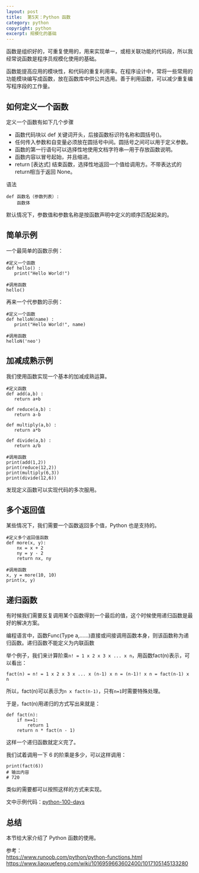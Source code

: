 ```yaml
---
layout: post
title:  第5天：Python 函数
category: python
copyright: python
excerpt: 规模化的基础
---
```


函数是组织好的，可重复使用的，用来实现单一，或相关联功能的代码段，所以我经常说函数是程序员规模化使用的基础。

函数能提高应用的模块性，和代码的重复利用率。在程序设计中，常将一些常用的功能模块编写成函数，放在函数库中供公共选用。善于利用函数，可以减少重复编写程序段的工作量。


## 如何定义一个函数

定义一个函数有如下几个步骤

- 函数代码块以 def 关键词开头，后接函数标识符名称和圆括号()。
- 任何传入参数和自变量必须放在圆括号中间。圆括号之间可以用于定义参数。
- 函数的第一行语句可以选择性地使用文档字符串—用于存放函数说明。
- 函数内容以冒号起始，并且缩进。
- return [表达式] 结束函数，选择性地返回一个值给调用方。不带表达式的return相当于返回 None。

语法

```
def 函数名（参数列表）:
    函数体
```

默认情况下，参数值和参数名称是按函数声明中定义的顺序匹配起来的。


## 简单示例

一个最简单的函数示例：

```
#定义一个函数
def hello() :
   print("Hello World!")

#调用函数
hello()
```

再来一个代参数的示例：

```
#定义一个函数
def helloN(name) :
   print("Hello World!", name)

#调用函数
helloN('neo')
```

## 加减成熟示例

我们使用函数实现一个基本的加减成熟运算。

```
#定义函数
def add(a,b) :
   return a+b

def reduce(a,b) :
   return a-b

def multiply(a,b) :
   return a*b

def divide(a,b) :
   return a/b

#调用函数
print(add(1,2))
print(reduce(12,2))
print(multiply(6,3))
print(divide(12,6))
```

发现定义函数可以实现代码的多次服用。

## 多个返回值

某些情况下，我们需要一个函数返回多个值，Python 也是支持的。

```
#定义多个返回值函数
def more(x, y):
    nx = x + 2
    ny = y - 2
    return nx, ny

#调用函数
x, y = more(10, 10)
print(x, y)  
```

## 递归函数

有时候我们需要反复调用某个函数得到一个最后的值，这个时候使用递归函数是最好的解决方案。

编程语言中，函数Func(Type a,……)直接或间接调用函数本身，则该函数称为递归函数。递归函数不能定义为内联函数

举个例子，我们来计算阶乘`n! = 1 x 2 x 3 x ... x n`，用函数fact(n)表示，可以看出：

```
fact(n) = n! = 1 x 2 x 3 x ... x (n-1) x n = (n-1)! x n = fact(n-1) x n
```

所以，fact(n)可以表示为`n x fact(n-1)`，只有`n=1`时需要特殊处理。

于是，fact(n)用递归的方式写出来就是：

```
def fact(n):
    if n==1:
        return 1
    return n * fact(n - 1)
```

这样一个递归函数就定义完了。

我们试着调用一下 6 的阶乘是多少，可以这样调用：

```
print(fact(6)) 
# 输出内容
# 720
```

类似的需要都可以按照这样的方式来实现。

文中示例代码：[python-100-days](https://github.com/ityouknow/python-100-days)

## 总结

本节给大家介绍了 Python  函数的使用。

参考：  
https://www.runoob.com/python/python-functions.html  
https://www.liaoxuefeng.com/wiki/1016959663602400/1017105145133280